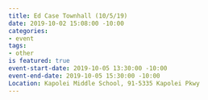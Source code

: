 ```yaml
---
title: Ed Case Townhall (10/5/19)
date: 2019-10-02 15:08:00 -10:00
categories:
- event
tags:
- other
is featured: true
event-start-date: 2019-10-05 13:30:00 -10:00
event-end-date: 2019-10-05 15:30:00 -10:00
Location: Kapolei Middle School, 91-5335 Kapolei Pkwy
---
```


